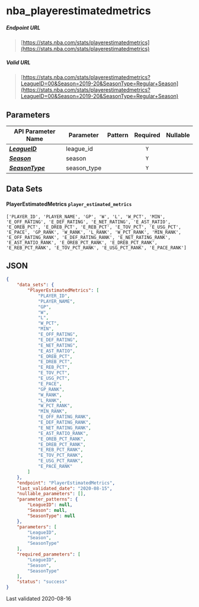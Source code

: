# nba_playerestimatedmetrics

##### Endpoint URL
>[https://stats.nba.com/stats/playerestimatedmetrics](https://stats.nba.com/stats/playerestimatedmetrics)

##### Valid URL
>[https://stats.nba.com/stats/playerestimatedmetrics?LeagueID=00&Season=2019-20&SeasonType=Regular+Season](https://stats.nba.com/stats/playerestimatedmetrics?LeagueID=00&Season=2019-20&SeasonType=Regular+Season)

## Parameters
API Parameter Name | Parameter | Pattern | Required | Nullable
------------ | ------------ | :-----------: | :---: | :---:
[_**LeagueID**_](https://hoopR.sportsdataverse.org/docs/NBA/parameters#LeagueID) | league_id |  | `Y` |  | 
[_**Season**_](https://hoopR.sportsdataverse.org/docs/NBA/parameters#Season) | season |  | `Y` |  | 
[_**SeasonType**_](https://hoopR.sportsdataverse.org/docs/NBA/parameters#SeasonType) | season_type |  | `Y` |  | 

## Data Sets
#### PlayerEstimatedMetrics `player_estimated_metrics`
```text
['PLAYER_ID', 'PLAYER_NAME', 'GP', 'W', 'L', 'W_PCT', 'MIN', 'E_OFF_RATING', 'E_DEF_RATING', 'E_NET_RATING', 'E_AST_RATIO', 'E_OREB_PCT', 'E_DREB_PCT', 'E_REB_PCT', 'E_TOV_PCT', 'E_USG_PCT', 'E_PACE', 'GP_RANK', 'W_RANK', 'L_RANK', 'W_PCT_RANK', 'MIN_RANK', 'E_OFF_RATING_RANK', 'E_DEF_RATING_RANK', 'E_NET_RATING_RANK', 'E_AST_RATIO_RANK', 'E_OREB_PCT_RANK', 'E_DREB_PCT_RANK', 'E_REB_PCT_RANK', 'E_TOV_PCT_RANK', 'E_USG_PCT_RANK', 'E_PACE_RANK']
```


## JSON
```json
{
    "data_sets": {
        "PlayerEstimatedMetrics": [
            "PLAYER_ID",
            "PLAYER_NAME",
            "GP",
            "W",
            "L",
            "W_PCT",
            "MIN",
            "E_OFF_RATING",
            "E_DEF_RATING",
            "E_NET_RATING",
            "E_AST_RATIO",
            "E_OREB_PCT",
            "E_DREB_PCT",
            "E_REB_PCT",
            "E_TOV_PCT",
            "E_USG_PCT",
            "E_PACE",
            "GP_RANK",
            "W_RANK",
            "L_RANK",
            "W_PCT_RANK",
            "MIN_RANK",
            "E_OFF_RATING_RANK",
            "E_DEF_RATING_RANK",
            "E_NET_RATING_RANK",
            "E_AST_RATIO_RANK",
            "E_OREB_PCT_RANK",
            "E_DREB_PCT_RANK",
            "E_REB_PCT_RANK",
            "E_TOV_PCT_RANK",
            "E_USG_PCT_RANK",
            "E_PACE_RANK"
        ]
    },
    "endpoint": "PlayerEstimatedMetrics",
    "last_validated_date": "2020-08-15",
    "nullable_parameters": [],
    "parameter_patterns": {
        "LeagueID": null,
        "Season": null,
        "SeasonType": null
    },
    "parameters": [
        "LeagueID",
        "Season",
        "SeasonType"
    ],
    "required_parameters": [
        "LeagueID",
        "Season",
        "SeasonType"
    ],
    "status": "success"
}
```

Last validated 2020-08-16
